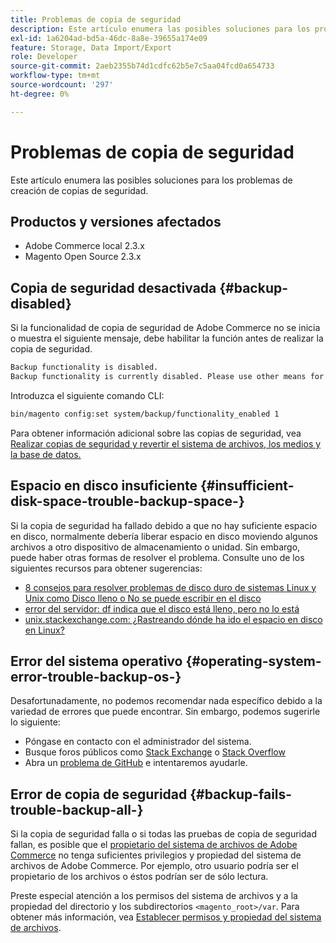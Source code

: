```yaml
---
title: Problemas de copia de seguridad
description: Este artículo enumera las posibles soluciones para los problemas de creación de copias de seguridad.
exl-id: 1a6204ad-bd5a-46dc-8a8e-39655a174e09
feature: Storage, Data Import/Export
role: Developer
source-git-commit: 2aeb2355b74d1cdfc62b5e7c5aa04fcd0a654733
workflow-type: tm+mt
source-wordcount: '297'
ht-degree: 0%

---
```


# Problemas de copia de seguridad

Este artículo enumera las posibles soluciones para los problemas de creación de copias de seguridad.

## Productos y versiones afectados

* Adobe Commerce local 2.3.x
* Magento Open Source 2.3.x

## Copia de seguridad desactivada {#backup-disabled}

Si la funcionalidad de copia de seguridad de Adobe Commerce no se inicia o muestra el siguiente mensaje, debe habilitar la función antes de realizar la copia de seguridad.

```bash
Backup functionality is disabled.
Backup functionality is currently disabled. Please use other means for backups.
```

Introduzca el siguiente comando CLI:

```bash
bin/magento config:set system/backup/functionality_enabled 1
```

Para obtener información adicional sobre las copias de seguridad, vea [Realizar copias de seguridad y revertir el sistema de archivos, los medios y la base de datos.](https://experienceleague.adobe.com/es/docs/commerce-operations/installation-guide/tutorials/backup)

## Espacio en disco insuficiente {#insufficient-disk-space-trouble-backup-space-}

Si la copia de seguridad ha fallado debido a que no hay suficiente espacio en disco, normalmente debería liberar espacio en disco moviendo algunos archivos a otro dispositivo de almacenamiento o unidad. Sin embargo, puede haber otras formas de resolver el problema. Consulte uno de los siguientes recursos para obtener sugerencias:

* [8 consejos para resolver problemas de disco duro de sistemas Linux y Unix como Disco lleno o No se puede escribir en el disco](https://www.cyberciti.biz/datacenter/linux-unix-bsd-osx-cannot-write-to-hard-disk)
* [error del servidor: df indica que el disco está lleno, pero no lo está](https://serverfault.com/questions/315181/df-says-disk-is-full-but-it-is-not)
* [unix.stackexchange.com: ¿Rastreando dónde ha ido el espacio en disco en Linux?](https://unix.stackexchange.com/questions/125429/tracking-down-where-disk-space-has-gone-on-linux)

## Error del sistema operativo {#operating-system-error-trouble-backup-os-}

Desafortunadamente, no podemos recomendar nada específico debido a la variedad de errores que puede encontrar. Sin embargo, podemos sugerirle lo siguiente:

* Póngase en contacto con el administrador del sistema.
* Busque foros públicos como [Stack Exchange](https://unix.stackexchange.com) o [Stack Overflow](https://stackoverflow.com)
* Abra un [problema de GitHub](https://github.com/magento/magento2/issues) e intentaremos ayudarle.

## Error de copia de seguridad {#backup-fails-trouble-backup-all-}

Si la copia de seguridad falla o si todas las pruebas de copia de seguridad fallan, es posible que el [propietario del sistema de archivos de Adobe Commerce](https://experienceleague.adobe.com/es/docs/commerce-operations/installation-guide/prerequisites/file-system/overview) no tenga suficientes privilegios y propiedad del sistema de archivos de Adobe Commerce. Por ejemplo, otro usuario podría ser el propietario de los archivos o éstos podrían ser de sólo lectura.

Preste especial atención a los permisos del sistema de archivos y a la propiedad del directorio y los subdirectorios `<magento_root>/var`. Para obtener más información, vea [Establecer permisos y propiedad del sistema de archivos](https://experienceleague.adobe.com/es/docs/commerce-operations/installation-guide/prerequisites/file-system/configure-permissions).
